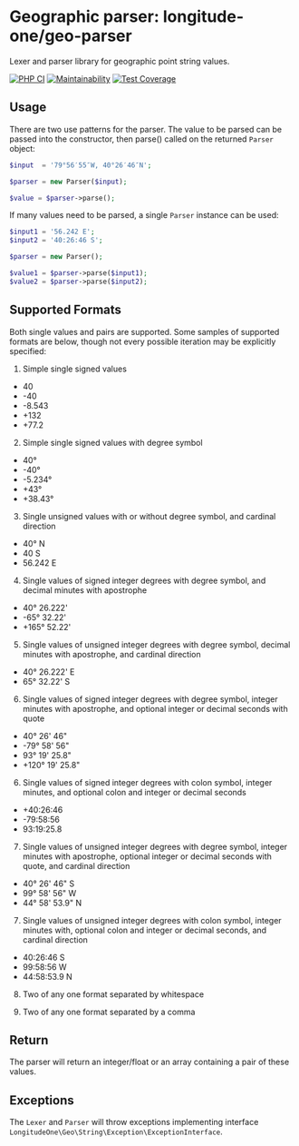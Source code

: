 # Geographic parser: longitude-one/geo-parser

Lexer and parser library for geographic point string values.

[![PHP CI](https://github.com/longitude-one/geo-parser/actions/workflows/ci.yml/badge.svg)](https://github.com/longitude-one/geo-parser/actions/workflows/ci.yml)
[![Maintainability](https://api.codeclimate.com/v1/badges/395f661509f03ebed0ee/maintainability)](https://codeclimate.com/github/longitude-one/geo-parser/maintainability)
[![Test Coverage](https://api.codeclimate.com/v1/badges/395f661509f03ebed0ee/test_coverage)](https://codeclimate.com/github/longitude-one/geo-parser/test_coverage)

## Usage

There are two use patterns for the parser. The value to be parsed can be passed into the constructor, then parse()
called on the returned ```Parser``` object:

```php
$input  = '79°56′55″W, 40°26′46″N';

$parser = new Parser($input);

$value = $parser->parse();
```

If many values need to be parsed, a single ```Parser``` instance can be used:

```php
$input1 = '56.242 E';
$input2 = '40:26:46 S';

$parser = new Parser();

$value1 = $parser->parse($input1);
$value2 = $parser->parse($input2);
```

## Supported Formats

Both single values and pairs are supported. Some samples of supported formats are below, though not every possible iteration may be explicitly specified:

1. Simple single signed values
 * 40
 * -40
 * -8.543
 * +132
 * +77.2

2. Simple single signed values with degree symbol
 * 40°
 * -40°
 * -5.234°
 * +43°
 * +38.43°

3. Single unsigned values with or without degree symbol, and cardinal direction
 * 40° N
 * 40 S
 * 56.242 E

4. Single values of signed integer degrees with degree symbol, and decimal minutes with apostrophe
 * 40° 26.222'
 * -65° 32.22'
 * +165° 52.22'

5. Single values of unsigned integer degrees with degree symbol, decimal minutes with apostrophe, and cardinal direction
 * 40° 26.222' E
 * 65° 32.22' S

6. Single values of signed integer degrees with degree symbol, integer minutes with apostrophe, and optional integer or decimal seconds with quote
 * 40° 26' 46"
 * -79° 58' 56"
 * 93° 19' 25.8"
 * +120° 19' 25.8"

6. Single values of signed integer degrees with colon symbol, integer minutes, and optional colon and integer or decimal seconds
 * +40:26:46
 * -79:58:56
 * 93:19:25.8

7. Single values of unsigned integer degrees with degree symbol, integer minutes with apostrophe, optional integer or decimal seconds with quote, and cardinal direction
 * 40° 26' 46" S
 * 99° 58' 56" W
 * 44° 58' 53.9" N

7. Single values of unsigned integer degrees with colon symbol, integer minutes with, optional colon and integer or decimal seconds, and cardinal direction
 * 40:26:46 S
 * 99:58:56 W
 * 44:58:53.9 N

8. Two of any one format separated by whitespace

9. Two of any one format separated by a comma

## Return

The parser will return an integer/float or an array containing a pair of these values.

## Exceptions

The ```Lexer``` and ```Parser``` will throw exceptions implementing interface ```LongitudeOne\Geo\String\Exception\ExceptionInterface```.

